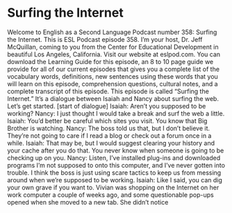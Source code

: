 # Surfing the Internet

Welcome to English as a Second Language Podcast number 358: Surfing the Internet.  This is ESL Podcast episode 358.  I’m your host, Dr. Jeff McQuillan, coming to you from the Center for Educational Development in beautiful Los Angeles, California.  Visit our website at eslpod.com.  You can download the Learning Guide for this episode, an 8 to 10 page guide we provide for all of our current episodes that gives you a complete list of the vocabulary words, definitions, new sentences using these words that you will learn on this episode, comprehension questions, cultural notes, and a complete transcript of this episode.  This episode is called “Surfing the Internet.”  It’s a dialogue between Isaiah and Nancy about surfing the web.  Let’s get started.  [start of dialogue]  Isaiah:  Aren’t you supposed to be working?  Nancy:  I just thought I would take a break and surf the web a little.    Isaiah:  You’d better be careful which sites you visit.  You know that Big Brother is watching.  Nancy:  The boss told us that, but I don’t believe it.  They’re not going to care if I read a blog or check out a forum once in a while.  Isaiah:  That may be, but I would suggest clearing your history and your cache after you do that.  You never know when someone is going to be checking up on you.  Nancy:  Listen, I’ve installed plug-ins and downloaded programs I’m not supposed to onto this computer, and I’ve never gotten into trouble.  I think the boss is just using scare tactics to keep us from messing around when we’re supposed to be working.  Isaiah:  Like I said, you can dig your own grave if you want to.  Vivian was shopping on the Internet on her work computer a couple of weeks ago, and some questionable pop-ups opened when she moved to a new tab.  She didn’t notice 